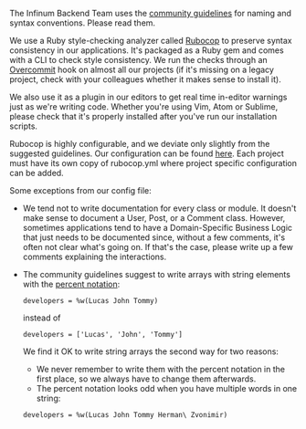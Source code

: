 The Infinum Backend Team uses the [community guidelines](https://github.com/bbatsov/ruby-style-guide#naming) for naming and syntax conventions. Please read them.

We use a Ruby style-checking analyzer called [Rubocop](https://github.com/bbatsov/rubocop) to preserve syntax consistency in our applications. It's packaged as a Ruby gem and comes with a CLI to check style consistency.
We run the checks through an [Overcommit](https://github.com/sds/overcommit) hook on almost all our projects (if it's missing on a legacy project, check with your colleagues whether it makes sense to install it).

We also use it as a plugin in our editors to get real time in-editor warnings just as we're writing code. Whether you're using Vim, Atom or Sublime, please check that it's properly installed after you've run our installation scripts.

Rubocop is highly configurable, and we deviate only slightly from the suggested guidelines.
Our configuration can be found [here](https://github.com/infinum/default_rails_template/blob/master/.rubocop.yml).
Each project must have its own copy of rubocop.yml where project specific configuration can be added.


Some exceptions from our config file:

* We tend not to write documentation for every class or module. It doesn't make sense to document a User, Post, or a Comment class. However, sometimes applications tend to have a Domain-Specific Business Logic that just needs to be documented since, without a few comments, it's often not clear what's going on. If that's the case, please write up a few comments explaining the interactions.

* The community guidelines suggest to write arrays with string elements with the [percent notation](https://en.wikibooks.org/wiki/Ruby_Programming/Syntax/Literals#The_.25_Notation):

  ```
  developers = %w(Lucas John Tommy)
  ```

  instead of

  ```
  developers = ['Lucas', 'John', 'Tommy']
  ```

  We find it OK to write string arrays the second way for two reasons:  

  * We never remember to write them with the percent notation in the first place, so we always have to change them afterwards.
  * The percent notation looks odd when you have multiple words in one string:

  ```
  developers = %w(Lucas John Tommy Herman\ Zvonimir)
  ```
